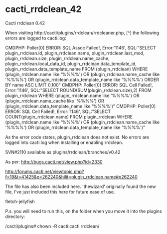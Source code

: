 # cacti_rrdclean_42
Cacti rrdclean 0.42 

When visiting http://cacti/plugins/rrdclean/rrdcleaner.php, [^] the following errors are logged to cacti.log:

CMDPHP: Poller[0] ERROR: SQL Assoc Failed!, Error:'1146', SQL:"SELECT plugin_rrdclean.id, plugin_rrdclean.name, plugin_rrdclean.last_mod, plugin_rrdclean.size, plugin_rrdclean.name_cache, plugin_rrdclean.local_data_id, plugin_rrdclean.data_template_id, plugin_rrdclean.data_template_name FROM (plugin_rrdclean) WHERE (plugin_rrdclean.name like '%%%%') OR (plugin_rrdclean.name_cache like '%%%%') OR (plugin_rrdclean.data_template_name like '%%%%') ORDER BY name ASC LIMIT 0,100"
CMDPHP: Poller[0] ERROR: SQL Cell Failed!, Error:'1146', SQL:"SELECT ROUND(SUM(plugin_rrdclean.size),2) FROM plugin_rrdclean WHERE (plugin_rrdclean.name like '%%%%') OR (plugin_rrdclean.name_cache like '%%%%') OR (plugin_rrdclean.data_template_name like '%%%%')"
CMDPHP: Poller[0] ERROR: SQL Cell Failed!, Error:'1146', SQL:"SELECT COUNT(plugin_rrdclean.name) FROM plugin_rrdclean WHERE (plugin_rrdclean.name like '%%%%') OR (plugin_rrdclean.name_cache like '%%%%') OR (plugin_rrdclean.data_template_name like '%%%%')"


As the error code states, plugin_rrdclean does not exist. No errors are logged into cacti.log when installing or enabling rrdclean.

SVN#2110 available as plugins/rrdclean/branches/v0.42

As per: http://bugs.cacti.net/view.php?id=2330

http://forums.cacti.net/viewtopic.php?f=19&t=41425&p=262240&hilit=plugin_rrdclean.name#p262240

The file has also been included here. 'thewizard' originally found the new file, I've just included this here for future ease of use.

fletch-jellyfish

P.s. you will need to run this, on the folder when you move it into the plugins directory:

/cacti/plugins# chown -R cacti:cacti rrdclean/ 
